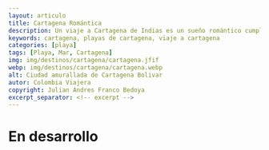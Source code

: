 ```yaml
---
layout: articulo
title: Cartagena Romántica
description: Un viaje a Cartagena de Indias es un sueño romántico cumplido
keywords: cartagena, playas de cartagena, viaje a cartagena
categories: [playa]
tags: [Playa, Mar, Cartagena]
img: img/destinos/cartagena/cartagena.jfif
webp: img/destinos/cartagena/cartagena.webp
alt: Ciudad amurallada de Cartagena Bolivar
autor: Colombia Viajera
copyright: Julian Andres Franco Bedoya
excerpt_separator: <!-- excerpt -->
---
```

# En desarrollo

<!-- excerpt -->
